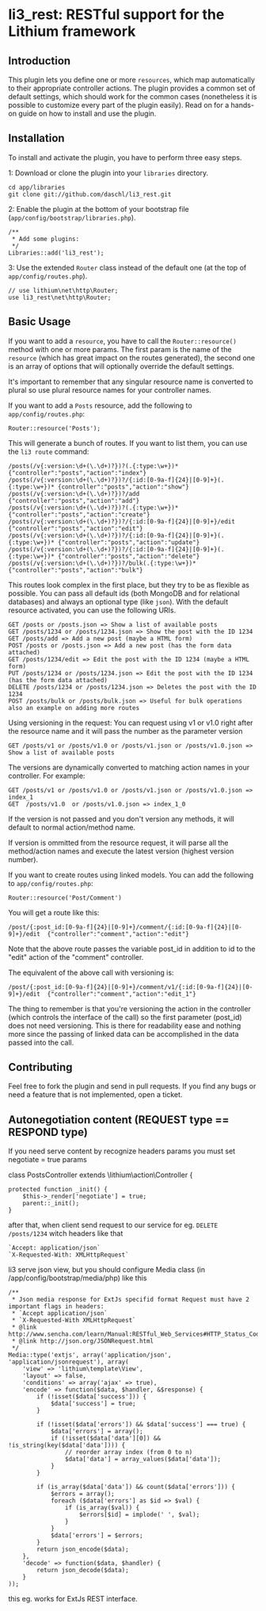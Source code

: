 # li3_rest: RESTful support for the Lithium framework

## Introduction
This plugin lets you define one or more `resources`, which map automatically to their appropriate 
controller actions. The plugin provides a common set of default settings, which should work for 
the common cases (nonetheless it is possible to customize every part of the plugin easily). Read on 
for a hands-on guide on how to install and use the plugin.

## Installation
To install and activate the plugin, you have to perform three easy steps.

1: Download or clone the plugin into your `libraries` directory.

	cd app/libraries
	git clone git://github.com/daschl/li3_rest.git
	

2: Enable the plugin at the bottom of your bootstrap file (`app/config/bootstrap/libraries.php`).

	/**
	 * Add some plugins:
	 */
	Libraries::add('li3_rest');

3: Use the extended `Router` class instead of the default one (at the top of `app/config/routes.php`).

	// use lithium\net\http\Router;
	use li3_rest\net\http\Router;

## Basic Usage
If you want to add a `resource`, you have to call the `Router::resource()` method with one or more params. 
The first param is the name of the `resource` (which has great impact on the routes generated), the second 
one is an array of options that will optionally override the default settings.

It's important to remember that any singular resource name is converted to plural so use plural resource names for your controller names.

If you want to add a `Posts` resource, add the following to `app/config/routes.php`:

	Router::resource('Posts');

This will generate a bunch of routes. If you want to list them, you can use the `li3 route` command:

	/posts(/v{:version:\d+(\.\d+)?})?(.{:type:\w+})*        {"controller":"posts","action":"index"}
	/posts(/v{:version:\d+(\.\d+)?})?/{:id:[0-9a-f]{24}|[0-9]+}(.{:type:\w+})* {controller":"posts","action":"show"}
	/posts(/v{:version:\d+(\.\d+)?})?/add                   {"controller":"posts","action":"add"}
	/posts(/v{:version:\d+(\.\d+)?})?(.{:type:\w+})*        {"controller":"posts","action":"create"}
	/posts(/v{:version:\d+(\.\d+)?})?/{:id:[0-9a-f]{24}|[0-9]+}/edit        {"controller":"posts","action":"edit"}
	/posts(/v{:version:\d+(\.\d+)?})?/{:id:[0-9a-f]{24}|[0-9]+}(.{:type:\w+})* {"controller":"posts","action":"update"}
	/posts(/v{:version:\d+(\.\d+)?})?/{:id:[0-9a-f]{24}|[0-9]+}(.{:type:\w+})* {"controller":"posts","action":"delete"}
	/posts(/v{:version:\d+(\.\d+)?})?/bulk(.{:type:\w+})* {"controller":"posts","action":"bulk"}
 
This routes look complex in the first place, but they try to be as flexible as possible. You can pass 
all default ids (both MongoDB and for relational databases) and always an optional type (like `json`).
With the default resource activated, you can use the following URIs.

	GET /posts or /posts.json => Show a list of available posts
	GET /posts/1234 or /posts/1234.json => Show the post with the ID 1234
	GET /posts/add => Add a new post (maybe a HTML form)
	POST /posts or /posts.json => Add a new post (has the form data attached)
	GET /posts/1234/edit => Edit the post with the ID 1234 (maybe a HTML form)
	PUT /posts/1234 or /posts/1234.json => Edit the post with the ID 1234 (has the form data attached)
	DELETE /posts/1234 or /posts/1234.json => Deletes the post with the ID 1234
	POST /posts/bulk or /posts/bulk.json => Useful for bulk operations also an example on adding more routes
	
Using versioning in the request:
You can request using v1 or v1.0 right after the resource name and it will pass the number as the parameter version

	GET /posts/v1 or /posts/v1.0 or /posts/v1.json or /posts/v1.0.json => Show a list of available posts
	
The versions are dynamically converted to matching action names in your controller.  For example: 
	
	GET /posts/v1 or /posts/v1.0 or /posts/v1.json or /posts/v1.0.json => index_1
	GET  /posts/v1.0  or /posts/v1.0.json => index_1_0
	
If the version is not passed and you don't version any methods, it will default to normal action/method name.

If version is ommitted from the resource request, it will parse all the method/action names and execute the latest version (highest version number).  

If you want to create routes using linked models. You can add the following to `app/config/routes.php`:
	
	Router::resource('Post/Comment') 
	
You will get a route like this:

	/post/{:post_id:[0-9a-f]{24}|[0-9]+}/comment/{:id:[0-9a-f]{24}|[0-9]+}/edit  {"controller":"comment","action":"edit"}
	
Note that the above route passes the variable post_id in addition to id to the "edit" action of the "comment" controller.

The equivalent of the above call with versioning is:

	/post/{:post_id:[0-9a-f]{24}|[0-9]+}/comment/v1/{:id:[0-9a-f]{24}|[0-9]+}/edit  {"controller":"comment","action":"edit_1"}

The thing to remember is that you're versioning the action in the controller (which controls the interface of the call) so the first parameter (post_id) does not need versioning.  This is there for readability ease and nothing more since the passing of linked data can be accomplished in the data passed into the call.

## Contributing
Feel free to fork the plugin and send in pull requests. If you find any bugs or need a feature that is not implemented, open a ticket.


## Autonegotiation content (REQUEST type == RESPOND type)
If you need serve content by recognize headers params you must set negotiate = true params

class PostsController extends \lithium\action\Controller {

    protected function _init() {
		$this->_render['negotiate'] = true;
		parent::_init();
	}

after that, when client send request to our service for eg. `DELETE /posts/1234` witch headers like that
    
    `Accept: application/json`
    `X-Requested-With: XMLHttpRequest`

li3 serve json view, but you should configure Media class (in /app/config/bootstrap/media/php) like this

    /**
     * Json media response for ExtJs specifid format Request must have 2 important flags in headers:
     * `Accept application/json`
     * `X-Requested-With XMLHttpRequest`
     * @link http://www.sencha.com/learn/Manual:RESTful_Web_Services#HTTP_Status_Codes
     * @link http://json.org/JSONRequest.html
     */
    Media::type('extjs', array('application/json', 'application/jsonrequest'), array(
        'view' => 'lithium\template\View',
    	'layout' => false,
    	'conditions' => array('ajax' => true),
    	'encode' => function($data, $handler, &$response) {
    		if (!isset($data['success'])) {
    			$data['success'] = true;
    		}
    		
    		if (!isset($data['errors']) && $data['success'] === true) {
    			$data['errors'] = array();
    			if (!isset($data['data'][0]) && !is_string(key($data['data']))) {
    				// reorder array index (from 0 to n)
    				$data['data'] = array_values($data['data']);
    			}
    		}
    
    		if (is_array($data['data']) && count($data['errors'])) {
    			$errors = array();
    			foreach ($data['errors'] as $id => $val) {
    				if (is_array($val)) {
    					$errors[$id] = implode(' ', $val);
    				}
    			}
    			$data['errors'] = $errors;
    		}
    		return json_encode($data);
    	},
    	'decode' => function($data, $handler) {
    		return json_decode($data);
    	}
    ));

this eg. works for ExtJs REST interface.
